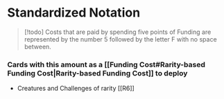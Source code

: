 # Standardized Notation

> [!todo] Costs that are paid by spending five points of Funding are represented by the number 5 followed by the letter F with no space between.

### Cards with this amount as a [[Funding Cost#Rarity-based Funding Cost|Rarity-based Funding Cost]] to deploy

- Creatures and Challenges of rarity [[R6]]

